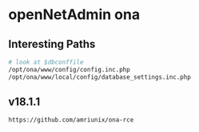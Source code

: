 # openNetAdmin ona

## Interesting Paths

```bash
# look at $dbconffile
/opt/ona/www/config/config.inc.php
/opt/ona/www/local/config/database_settings.inc.php
```

## v18.1.1

```
https://github.com/amriunix/ona-rce
```
